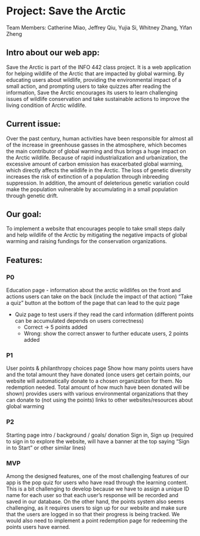 # Project: Save the Arctic

Team Members: Catherine Miao, Jeffrey Qiu, Yujia Si, Whitney Zhang, Yifan Zheng

## Intro about our web app:
Save the Arctic is part of the INFO 442 class project. It is a web application for helping wildlife of the Arctic that are impacted by global warming. By educating users about wildlife, providing the environmental impact of a small action, and prompting users to take quizzes after reading the information, Save the Arctic encourages its users to learn challenging issues of wildlife conservation and take sustainable actions to improve the living condition of Arctic wildlife.

## Current issue: 
Over the past century, human activities have been responsible for almost all of the increase in greenhouse gasses in the atmosphere, which becomes the main contributor of global warming and thus brings a huge impact on the Arctic wildlife. Because of rapid industrialization and urbanization, the excessive amount of carbon emission has exacerbated global warming, which directly affects the wildlife in the Arctic. The loss of genetic diversity increases the risk of extinction of a population through inbreeding suppression. In addition, the amount of deleterious genetic variation could make the population vulnerable by accumulating in a small population through genetic drift.

## Our goal: 
To implement a website that encourages people to take small steps daily and help wildlife of the Arctic by mitigating the negative impacts of global warming and raising fundings for the conservation organizations.

## Features:

### P0
Education page - information about the arctic wildlifes on the front and actions users can take on the back (include the impact of that action)
“Take a quiz” button at the bottom of the page that can lead to the quiz page
 - Quiz page to test users if they read the card information (different points can be accumulated depends on users correctness)
   - Correct -> 5 points added
   - Wrong: show the correct answer to further educate users, 2 points added

### P1
User points & philanthropy choices page
Show how many points users have and the total amount they have donated (once users get certain points, our website will automatically donate to a chosen organization for them. No redemption needed. Total amount of how much have been donated will be shown)
provides users with various environmental organizations that they can donate to (not using the points)
links to other websites/resources about global warming

### P2
Starting page
intro / background / goals/ donation 
Sign in, Sign up (required to sign in to explore the website, will have a banner at the top saying “Sign in to Start” or other similar lines)

### MVP
Among the designed features, one of the most challenging features of our app is the pop quiz for users who have read through the learning content. This is a bit challenging to develop because we have to assign a unique ID name for each user so that each user’s response will be recorded and saved in our database. On the other hand, the points system also seems challenging, as it requires users to sign up for our website and make sure that the users are logged in so that their progress is being tracked. We would also need to implement a point redemption page for redeeming the points users have earned.
 
